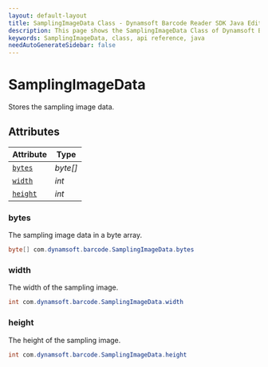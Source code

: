 ```yaml
---
layout: default-layout
title: SamplingImageData Class - Dynamsoft Barcode Reader SDK Java Edition API Reference
description: This page shows the SamplingImageData Class of Dynamsoft Barcode Reader SDK Java Edition API Reference.
keywords: SamplingImageData, class, api reference, java
needAutoGenerateSidebar: false
---
```



# SamplingImageData
Stores the sampling image data.
  

## Attributes
  
| Attribute | Type |
|---------- | ---- |
| [`bytes`](#bytes) | *byte\[\]* |
| [`width`](#width) | *int* |
| [`height`](#height) | *int* |


### bytes
The sampling image data in a byte array.
```java
byte[] com.dynamsoft.barcode.SamplingImageData.bytes
```

### width
The width of the sampling image.
```java
int com.dynamsoft.barcode.SamplingImageData.width
```

### height
The height of the sampling image.
```java
int com.dynamsoft.barcode.SamplingImageData.height
```
